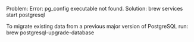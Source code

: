 Problem: Error: pg_config executable not found.
Solution: brew services start postgresql

To migrate existing data from a previous major version of PostgreSQL run:
  brew postgresql-upgrade-database

